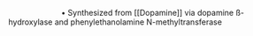
$\qquad$$\qquad$$\qquad$• Synthesized from [[Dopamine]] via dopamine ß-hydroxylase and phenylethanolamine N-methyltransferase
